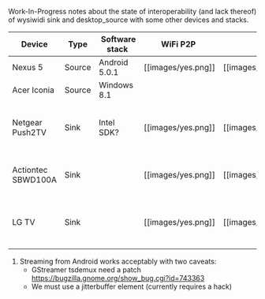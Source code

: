 Work-In-Progress notes about the state of interoperability (and lack thereof) of wysiwidi sink and desktop_source with some other devices and stacks.

Device  | Type    | Software stack | WiFi P2P | RTSP | Stream | Notes
------- | ------- | -------------- | -------- | ---- | ------ | -----
Nexus 5 | Source | Android 5.0.1 | [[images/yes.png]] | [[images/yes.png]] | [[images/question.png]] | See 1)
Acer Iconia | Source | Windows 8.1 |  |  |  |
Netgear Push2TV | Sink | Intel SDK? | [[images/yes.png]] | [[images/question.png]] | [[images/no.png]] | Playback fails. Format negotiation problem?
Actiontec SBWD100A | Sink |  | [[images/yes.png]] | [[images/no.png]] | [[images/no.png]] | RTSP negotiation fails: issue #69
LG TV | Sink |  | [[images/yes.png]] | [[images/question.png]] | [[images/no.png]] | Playback fails. Format negotiation problem?


1) Streaming from Android works acceptably with two caveats:
   * GStreamer tsdemux need a patch https://bugzilla.gnome.org/show_bug.cgi?id=743363
   * We must use a jitterbuffer element (currently requires a hack)
